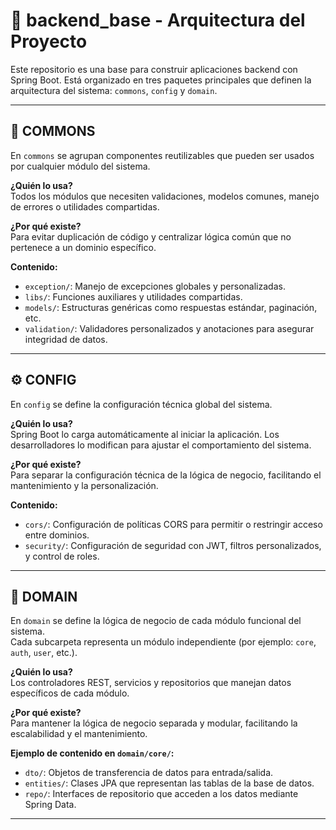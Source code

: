 # 🧱 backend_base - Arquitectura del Proyecto

Este repositorio es una base para construir aplicaciones backend con Spring Boot. Está organizado en tres paquetes principales que definen la arquitectura del sistema: `commons`, `config` y `domain`.

---

## 🧰 COMMONS

En `commons` se agrupan componentes reutilizables que pueden ser usados por cualquier módulo del sistema.

**¿Quién lo usa?**  
Todos los módulos que necesiten validaciones, modelos comunes, manejo de errores o utilidades compartidas.

**¿Por qué existe?**  
Para evitar duplicación de código y centralizar lógica común que no pertenece a un dominio específico.

**Contenido:**
- `exception/`: Manejo de excepciones globales y personalizadas.
- `libs/`: Funciones auxiliares y utilidades compartidas.
- `models/`: Estructuras genéricas como respuestas estándar, paginación, etc.
- `validation/`: Validadores personalizados y anotaciones para asegurar integridad de datos.

---

## ⚙️ CONFIG

En `config` se define la configuración técnica global del sistema.

**¿Quién lo usa?**  
Spring Boot lo carga automáticamente al iniciar la aplicación. Los desarrolladores lo modifican para ajustar el comportamiento del sistema.

**¿Por qué existe?**  
Para separar la configuración técnica de la lógica de negocio, facilitando el mantenimiento y la personalización.

**Contenido:**
- `cors/`: Configuración de políticas CORS para permitir o restringir acceso entre dominios.
- `security/`: Configuración de seguridad con JWT, filtros personalizados, y control de roles.

---

## 🧩 DOMAIN

En `domain` se define la lógica de negocio de cada módulo funcional del sistema.  
Cada subcarpeta representa un módulo independiente (por ejemplo: `core`, `auth`, `user`, etc.).

**¿Quién lo usa?**  
Los controladores REST, servicios y repositorios que manejan datos específicos de cada módulo.

**¿Por qué existe?**  
Para mantener la lógica de negocio separada y modular, facilitando la escalabilidad y el mantenimiento.

**Ejemplo de contenido en `domain/core/`:**
- `dto/`: Objetos de transferencia de datos para entrada/salida.
- `entities/`: Clases JPA que representan las tablas de la base de datos.
- `repo/`: Interfaces de repositorio que acceden a los datos mediante Spring Data.

---
